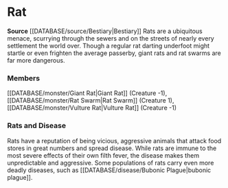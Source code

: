 ﻿---
creature_family: Rat
id: '86'
name: Rat
rarity: Common
rus_type_level: null
source: '[[DATABASE/source/Bestiary|Bestiary]]'
trait: null
type: Creature Family

---
# Rat

**Source** [[DATABASE/source/Bestiary|Bestiary]]
Rats are a ubiquitous menace, scurrying through the sewers and on the streets of nearly every settlement the world over. Though a regular rat darting underfoot might startle or even frighten the average passerby, giant rats and rat swarms are far more dangerous.

### Members

[[DATABASE/monster/Giant Rat|Giant Rat]] (Creature -1), [[DATABASE/monster/Rat Swarm|Rat Swarm]] (Creature 1), [[DATABASE/monster/Vulture Rat|Vulture Rat]] (Creature -1)

###  Rats and Disease

Rats have a reputation of being vicious, aggressive animals that attack food stores in great numbers and spread disease. While rats are immune to the most severe effects of their own filth fever, the disease makes them unpredictable and aggressive. Some populations of rats carry even more deadly diseases, such as [[DATABASE/disease/Bubonic Plague|bubonic plague]].